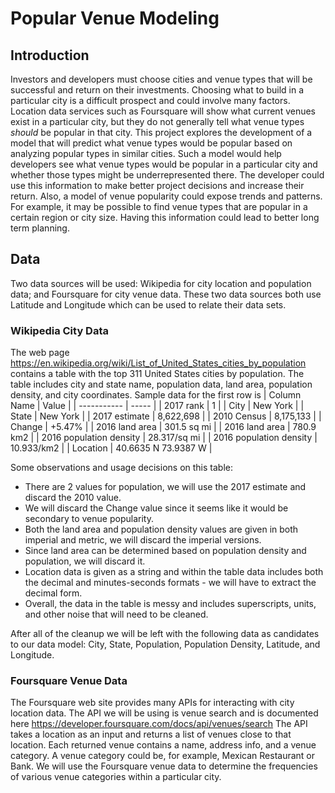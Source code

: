 # Popular Venue Modeling

## Introduction

Investors and developers must choose cities and venue types that will be successful and return on their investments.
Choosing what to build in a particular city is a difficult prospect and could involve many factors.
Location data services such as Foursquare will show what current venues exist in a particular city, but they do not generally tell what venue types _should_ be popular in that city.
This project explores the development of a model that will predict what venue types would be popular based on analyzing popular types in similar cities.
Such a model would help developers see what venue types would be popular in a particular city and whether those types might be underrepresented there.
The developer could use this information to make better project decisions and increase their return.
Also, a model of venue popularity could expose trends and patterns.
For example, it may be possible to find venue types that are popular in a certain region or city size.
Having this information could lead to better long term planning.

## Data

Two data sources will be used: Wikipedia for city location and population data; and Foursquare for city venue data.
These two data sources both use Latitude and Longitude which can be used to relate their data sets.

### Wikipedia City Data

The web page https://en.wikipedia.org/wiki/List_of_United_States_cities_by_population contains a table with the top 311 United States cities by population.
The table includes city and state name, population data, land area, population density, and city coordinates.
Sample data for the first row is
| Column Name    | Value       |
| -----------    | -----       |
| 2017 rank      | 1           |
| City           | New York    |
| State          | New York    |
| 2017 estimate  | 8,622,698   |
| 2010 Census    | 8,175,133   |
| Change         | +5.47%      |
| 2016 land area | 301.5 sq mi |
| 2016 land area | 780.9 km2   |
| 2016 population density | 28.317/sq mi |
| 2016 population density | 10.933/km2 |
| Location | 40.6635 N 73.9387 W |

Some observations and usage decisions on this table:
* There are 2 values for population, we will use the 2017 estimate and discard the 2010 value.
* We will discard the Change value since it seems like it would be secondary to venue popularity.
* Both the land area and population density values are given in both imperial and metric, we will discard the imperial versions.
* Since land area can be determined based on population density and population, we will discard it.
* Location data is given as a string and within the table data includes both the decimal and minutes-seconds formats - we will have to extract the decimal form.
* Overall, the data in the table is messy and includes superscripts, units, and other noise that will need to be cleaned.

After all of the cleanup we will be left with the following data as candidates to our data model:
City, State, Population, Population Density, Latitude, and Longitude.

### Foursquare Venue Data

The Foursquare web site provides many APIs for interacting with city location data.
The API we will be using is venue search and is documented here https://developer.foursquare.com/docs/api/venues/search
The API takes a location as an input and returns a list of venues close to that location.
Each returned venue contains a name, address info, and a venue category.
A venue category could be, for example, Mexican Restaurant or Bank.
We will use the Foursquare venue data to determine the frequencies of various venue categories within a particular city.
